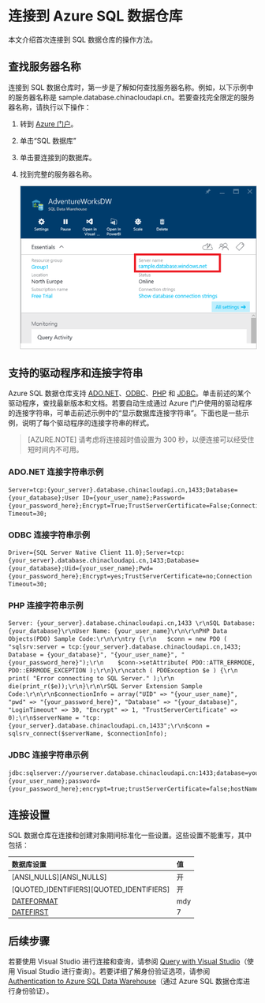 <properties
   pageTitle="连接到 Azure SQL 数据仓库 | Azure"
   description="如何查找连接到 Azure SQL 数据仓库所需的服务器名称和连接字符串"
   services="sql-data-warehouse"
   documentationCenter="NA"
   authors="sonyam"
   manager="barbkess"
   editor=""/>  


<tags
   ms.service="sql-data-warehouse"
   ms.devlang="NA"
   ms.topic="get-started-article"
   ms.tgt_pltfrm="NA"
   ms.workload="data-services"
   ms.date="10/31/2016"
   wacn.date="12/12/2016"
   ms.author="sonyama;barbkess"/>  


# 连接到 Azure SQL 数据仓库
本文介绍首次连接到 SQL 数据仓库的操作方法。

## 查找服务器名称
连接到 SQL 数据仓库时，第一步是了解如何查找服务器名称。例如，以下示例中的服务器名称是 sample.database.chinacloudapi.cn。若要查找完全限定的服务器名称，请执行以下操作：

1. 转到 [Azure 门户][Azure portal]。
2. 单击“SQL 数据库”
3. 单击要连接到的数据库。
4. 找到完整的服务器名称。
   
    ![完整服务器名称][1]  


## 支持的驱动程序和连接字符串
Azure SQL 数据仓库支持 [ADO.NET][ADO.NET]、[ODBC][ODBC]、[PHP][PHP] 和 [JDBC][JDBC]。单击前述的某个驱动程序，查找最新版本和文档。若要自动生成通过 Azure 门户使用的驱动程序的连接字符串，可单击前述示例中的“显示数据库连接字符串”。下面也是一些示例，说明了每个驱动程序的连接字符串的样式。

> [AZURE.NOTE] 请考虑将连接超时值设置为 300 秒，以便连接可以经受住短时间内不可用。

### ADO.NET 连接字符串示例


    Server=tcp:{your_server}.database.chinacloudapi.cn,1433;Database={your_database};User ID={your_user_name};Password={your_password_here};Encrypt=True;TrustServerCertificate=False;Connection Timeout=30;


### ODBC 连接字符串示例


    Driver={SQL Server Native Client 11.0};Server=tcp:{your_server}.database.chinacloudapi.cn,1433;Database={your_database};Uid={your_user_name};Pwd={your_password_here};Encrypt=yes;TrustServerCertificate=no;Connection Timeout=30;


### PHP 连接字符串示例


    Server: {your_server}.database.chinacloudapi.cn,1433 \r\nSQL Database: {your_database}\r\nUser Name: {your_user_name}\r\n\r\nPHP Data Objects(PDO) Sample Code:\r\n\r\ntry {\r\n   $conn = new PDO ( "sqlsrv:server = tcp:{your_server}.database.chinacloudapi.cn,1433; Database = {your_database}", "{your_user_name}", "{your_password_here}");\r\n    $conn->setAttribute( PDO::ATTR_ERRMODE, PDO::ERRMODE_EXCEPTION );\r\n}\r\ncatch ( PDOException $e ) {\r\n   print( "Error connecting to SQL Server." );\r\n   die(print_r($e));\r\n}\r\n\rSQL Server Extension Sample Code:\r\n\r\n$connectionInfo = array("UID" => "{your_user_name}", "pwd" => "{your_password_here}", "Database" => "{your_database}", "LoginTimeout" => 30, "Encrypt" => 1, "TrustServerCertificate" => 0);\r\n$serverName = "tcp:{your_server}.database.chinacloudapi.cn,1433";\r\n$conn = sqlsrv_connect($serverName, $connectionInfo);


### JDBC 连接字符串示例


    jdbc:sqlserver://yourserver.database.chinacloudapi.cn:1433;database=yourdatabase;user={your_user_name};password={your_password_here};encrypt=true;trustServerCertificate=false;hostNameInCertificate=*.database.chinacloudapi.cn;loginTimeout=30;


## 连接设置

SQL 数据仓库在连接和创建对象期间标准化一些设置。这些设置不能重写，其中包括：

| 数据库设置 | 值 |
|:--- |:--- |
| [ANSI\_NULLS][ANSI_NULLS] |开 |
| [QUOTED\_IDENTIFIERS][QUOTED_IDENTIFIERS] |开 |
| [DATEFORMAT][DATEFORMAT] |mdy |
| [DATEFIRST][DATEFIRST] |7 |

## 后续步骤
若要使用 Visual Studio 进行连接和查询，请参阅 [Query with Visual Studio][Query with Visual Studio]（使用 Visual Studio 进行查询）。若要详细了解身份验证选项，请参阅 [Authentication to Azure SQL Data Warehouse][Authentication to Azure SQL Data Warehouse]（通过 Azure SQL 数据仓库进行身份验证）。

<!--Articles-->

[Query with Visual Studio]: /documentation/articles/sql-data-warehouse-query-visual-studio/
[Authentication to Azure SQL Data Warehouse]: /documentation/articles/sql-data-warehouse-authentication/

<!--MSDN references-->
[ADO.NET]: https://msdn.microsoft.com/zh-cn/library/e80y5yhx(v=vs.110).aspx
[ODBC]: https://msdn.microsoft.com/zh-cn/library/jj730314.aspx
[PHP]: https://msdn.microsoft.com/zh-cn/library/cc296172.aspx?f=255&MSPPError=-2147217396
[JDBC]: https://msdn.microsoft.com/zh-cn/library/mt484311(v=sql.110).aspx
[ANSI\_NULLS]: https://msdn.microsoft.com/zh-cn/library/ms188048.aspx
[QUOTED\_IDENTIFIERS]: https://msdn.microsoft.com/zh-cn/library/ms174393.aspx
[DATEFORMAT]: https://msdn.microsoft.com/zh-cn/library/ms189491.aspx
[DATEFIRST]: https://msdn.microsoft.com/zh-cn/library/ms181598.aspx

<!--Other-->
[Azure portal]: https://portal.azure.cn

<!--Image references-->

[1]: ./media/sql-data-warehouse-connect-overview/get-server-name.png

<!---HONumber=Mooncake_1205_2016-->